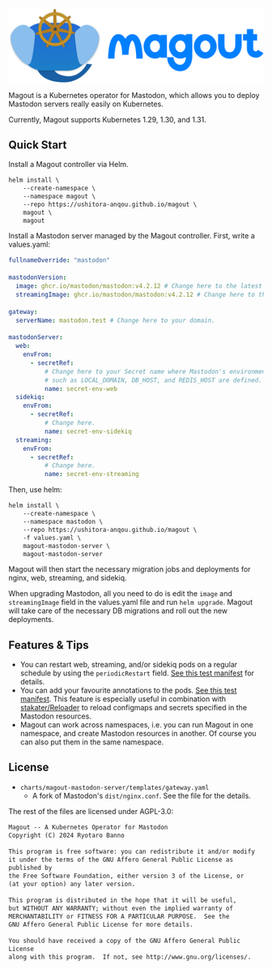 ![Magout](./magout_logo.svg)

Magout is a Kubernetes operator for Mastodon, which allows you to deploy Mastodon servers really easily on Kubernetes.

Currently, Magout supports Kubernetes 1.29, 1.30, and 1.31.

## Quick Start

Install a Magout controller via Helm.

```
helm install \
    --create-namespace \
    --namespace magout \
    --repo https://ushitora-anqou.github.io/magout \
    magout \
    magout
```

Install a Mastodon server managed by the Magout controller. First, write a values.yaml:

```yaml
fullnameOverride: "mastodon"

mastodonVersion:
  image: ghcr.io/mastodon/mastodon:v4.2.12 # Change here to the latest version.
  streamingImage: ghcr.io/mastodon/mastodon:v4.2.12 # Change here to the latest version.

gateway:
  serverName: mastodon.test # Change here to your domain.

mastodonServer:
  web:
    envFrom:
      - secretRef:
          # Change here to your Secret name where Mastodon's environment variables
          # such as LOCAL_DOMAIN, DB_HOST, and REDIS_HOST are defined.
          name: secret-env-web
  sidekiq:
    envFrom:
      - secretRef:
          # Change here.
          name: secret-env-sidekiq
  streaming:
    envFrom:
      - secretRef:
          # Change here.
          name: secret-env-streaming
```

Then, use helm:

```
helm install \
    --create-namespace \
    --namespace mastodon \
    --repo https://ushitora-anqou.github.io/magout \
    -f values.yaml \
    magout-mastodon-server \
    magout-mastodon-server
```

Magout will then start the necessary migration jobs and deployments for nginx, web, streaming, and sidekiq.

When upgrading Mastodon, all you need to do is edit the `image` and `streamingImage` field in the values.yaml file and run `helm upgrade`.
Magout will take care of the necessary DB migrations and roll out the new deployments.

## Features & Tips

- You can restart web, streaming, and/or sidekiq pods on a regular schedule by using the `periodicRestart` field. [See this test manifest](https://github.com/ushitora-anqou/magout/blob/c937fe8f299724c907c398ea5a08b1e157cb0bf7/test/e2e/testdata/values-v4.3.0b1-restart.yaml#L40-L42) for details.
- You can add your favourite annotations to the pods. [See this test manifest](https://github.com/ushitora-anqou/magout/blob/master/test/e2e/testdata/values-v4.3.0b1-restart.yaml#L31-L32). This feature is especially useful in combination with [stakater/Reloader](https://github.com/stakater/Reloader) to reload configmaps and secrets specified in the Mastodon resources.
- Magout can work across namespaces, i.e. you can run Magout in one namespace, and create Mastodon resources in another. Of course you can also put them in the same namespace.

## License

- `charts/magout-mastodon-server/templates/gateway.yaml`
  - A fork of Mastodon's `dist/nginx.conf`. See the file for the details.

The rest of the files are licensed under AGPL-3.0:

```
Magout -- A Kubernetes Operator for Mastodon
Copyright (C) 2024 Ryotaro Banno

This program is free software: you can redistribute it and/or modify
it under the terms of the GNU Affero General Public License as published by
the Free Software Foundation, either version 3 of the License, or
(at your option) any later version.

This program is distributed in the hope that it will be useful,
but WITHOUT ANY WARRANTY; without even the implied warranty of
MERCHANTABILITY or FITNESS FOR A PARTICULAR PURPOSE.  See the
GNU Affero General Public License for more details.

You should have received a copy of the GNU Affero General Public License
along with this program.  If not, see http://www.gnu.org/licenses/.
```
